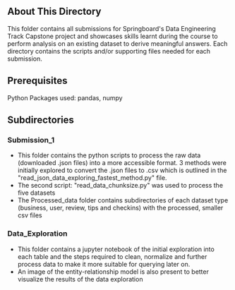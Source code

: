 ## About This Directory
This folder contains all submissions for Springboard's Data Engineering Track Capstone project and showcases skills learnt during the course to perform analysis on an existing dataset to derive meaningful answers. Each directory contains the scripts and/or supporting files needed for each submission. 
## Prerequisites 
Python 
Packages used: pandas, numpy 
## Subdirectories 
### Submission_1 
-  This folder contains the python scripts to process the raw data (downloaded .json files) into a more accessible format. 3 methods were initially explored to convert the .json files to .csv which is outlined in the "read_json_data_exploring_fastest_method.py" file.
-  The second script: "read_data_chunksize.py" was used to process the five datasets
-  The Processed_data folder contains subdirectories of each dataset type (business, user, review, tips and checkins) with the processed, smaller csv files 

### Data_Exploration
- This folder contains a jupyter notebook of the initial exploration into each table and the steps required to clean, normalize and further process data to make it more suitable for querying later on. 
- An image of the entity-relationship model is also present to better visualize the results of the data exploration 

